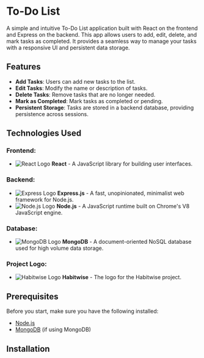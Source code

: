 # To-Do List

A simple and intuitive To-Do List application built with React on the frontend and Express on the backend. This app allows users to add, edit, delete, and mark tasks as completed. It provides a seamless way to manage your tasks with a responsive UI and persistent data storage.

## Features

- **Add Tasks**: Users can add new tasks to the list.
- **Edit Tasks**: Modify the name or description of tasks.
- **Delete Tasks**: Remove tasks that are no longer needed.
- **Mark as Completed**: Mark tasks as completed or pending.
- **Persistent Storage**: Tasks are stored in a backend database, providing persistence across sessions.
  
## Technologies Used

### Frontend:
- ![React Logo](https://upload.wikimedia.org/wikipedia/commons/a/a7/React-icon.svg) **React** - A JavaScript library for building user interfaces.
  
### Backend:
- ![Express Logo](https://upload.wikimedia.org/wikipedia/commons/6/64/Expressjs.png) **Express.js** - A fast, unopinionated, minimalist web framework for Node.js.
- ![Node.js Logo](https://upload.wikimedia.org/wikipedia/commons/8/8f/Node.js_logo.svg) **Node.js** - A JavaScript runtime built on Chrome's V8 JavaScript engine.
  
### Database:
- ![MongoDB Logo](https://upload.wikimedia.org/wikipedia/commons/4/45/MongoDB_Logo_2019.svg) **MongoDB** - A document-oriented NoSQL database used for high volume data storage.

### Project Logo:
- ![Habitwise Logo](https://yourlogo.com/logo.png) **Habitwise** - The logo for the Habitwise project.

## Prerequisites

Before you start, make sure you have the following installed:

- [Node.js](https://nodejs.org/)
- [MongoDB](https://www.mongodb.com/) (if using MongoDB)

## Installation
